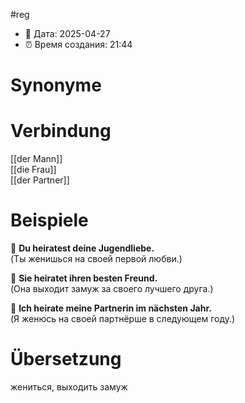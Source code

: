 #reg
- 📍 Дата: 2025-04-27
- ⏰ Время создания: 21:44
# Synonyme

# Verbindung 
[[der Mann]]  
[[die Frau]]  
[[der Partner]]
# Beispiele
🔹 **Du heiratest deine Jugendliebe.**  
(Ты женишься на своей первой любви.)

🔹 **Sie heiratet ihren besten Freund.**  
(Она выходит замуж за своего лучшего друга.)

🔹 **Ich heirate meine Partnerin im nächsten Jahr.**  
(Я женюсь на своей партнёрше в следующем году.)
# Übersetzung
жениться, выходить замуж